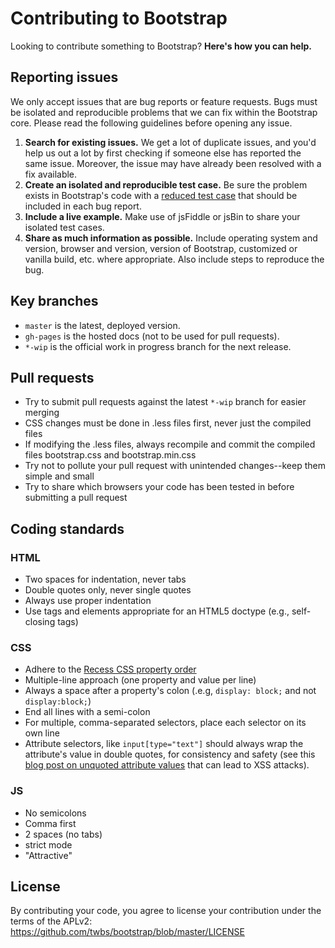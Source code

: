 # Contributing to Bootstrap

Looking to contribute something to Bootstrap? **Here's how you can help.**

## Reporting issues

We only accept issues that are bug reports or feature requests. Bugs must be isolated and reproducible problems that we
can fix within the Bootstrap core. Please read the following guidelines before opening any issue.

1. **Search for existing issues.** We get a lot of duplicate issues, and you'd help us out a lot by first checking if
   someone else has reported the same issue. Moreover, the issue may have already been resolved with a fix available.
2. **Create an isolated and reproducible test case.** Be sure the problem exists in Bootstrap's code with
   a [reduced test case](http://css-tricks.com/reduced-test-cases/) that should be included in each bug report.
3. **Include a live example.** Make use of jsFiddle or jsBin to share your isolated test cases.
4. **Share as much information as possible.** Include operating system and version, browser and version, version of
   Bootstrap, customized or vanilla build, etc. where appropriate. Also include steps to reproduce the bug.

## Key branches

- `master` is the latest, deployed version.
- `gh-pages` is the hosted docs (not to be used for pull requests).
- `*-wip` is the official work in progress branch for the next release.

## Pull requests

- Try to submit pull requests against the latest `*-wip` branch for easier merging
- CSS changes must be done in .less files first, never just the compiled files
- If modifying the .less files, always recompile and commit the compiled files bootstrap.css and bootstrap.min.css
- Try not to pollute your pull request with unintended changes--keep them simple and small
- Try to share which browsers your code has been tested in before submitting a pull request

## Coding standards

### HTML

- Two spaces for indentation, never tabs
- Double quotes only, never single quotes
- Always use proper indentation
- Use tags and elements appropriate for an HTML5 doctype (e.g., self-closing tags)

### CSS

- Adhere to the [Recess CSS property order](http://markdotto.com/2011/11/29/css-property-order/)
- Multiple-line approach (one property and value per line)
- Always a space after a property's colon (.e.g, `display: block;` and not `display:block;`)
- End all lines with a semi-colon
- For multiple, comma-separated selectors, place each selector on its own line
- Attribute selectors, like `input[type="text"]` should always wrap the attribute's value in double quotes, for
  consistency and safety (see
  this [blog post on unquoted attribute values](http://mathiasbynens.be/notes/unquoted-attribute-values) that can lead
  to XSS attacks).

### JS

- No semicolons
- Comma first
- 2 spaces (no tabs)
- strict mode
- "Attractive"

## License

By contributing your code, you agree to license your contribution under the terms of the
APLv2: https://github.com/twbs/bootstrap/blob/master/LICENSE
